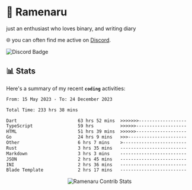 # 🍜 Ramenaru
just an enthusiast who loves binary, and writing diary

🌐 you can often find me active on [Discord](https://discordapp.com/users/503291004200157185).

![Discord Badge](https://dcbadge.vercel.app/api/shield/503291004200157185)

## 📊 Stats

Here's a summary of my recent **`coding`** activities:

<!--START_SECTION:waka-->

```txt
From: 15 May 2023 - To: 24 December 2023

Total Time: 233 hrs 38 mins

Dart                       63 hrs 52 mins  >>>>>>>------------------   27.34 %
TypeScript                 59 hrs          >>>>>>-------------------   25.26 %
HTML                       51 hrs 39 mins  >>>>>>-------------------   22.11 %
Go                         24 hrs 9 mins   >>>----------------------   10.34 %
Other                      6 hrs 7 mins    >------------------------   02.62 %
Rust                       3 hrs 35 mins   -------------------------   01.54 %
Markdown                   3 hrs 3 mins    -------------------------   01.31 %
JSON                       2 hrs 45 mins   -------------------------   01.18 %
INI                        2 hrs 36 mins   -------------------------   01.12 %
Blade Template             2 hrs 17 mins   -------------------------   00.98 %
```

<!--END_SECTION:waka-->

<div style="text-align: center;">
   <img align="center" src="https://github-readme-streak-stats.herokuapp.com/?user=Ramenaru&theme=dark&card_width=520" alt="Ramenaru Contrib Stats" />
</div>



